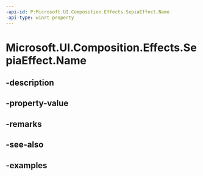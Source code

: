 ```yaml
---
-api-id: P:Microsoft.UI.Composition.Effects.SepiaEffect.Name
-api-type: winrt property
---
```


<!-- Property syntax.
public string Name { get;  set; }
-->

# Microsoft.UI.Composition.Effects.SepiaEffect.Name

## -description

## -property-value

## -remarks

## -see-also

## -examples

